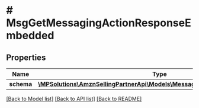 # # MsgGetMessagingActionResponseEmbedded

## Properties

Name | Type | Description | Notes
------------ | ------------- | ------------- | -------------
**schema** | [**\MPSolutions\AmznSellingPartnerApi\Models\Messaging\MsgGetSchemaResponse**](MsgGetSchemaResponse.md) |  | [optional]

[[Back to Model list]](../../README.md#models) [[Back to API list]](../../README.md#endpoints) [[Back to README]](../../README.md)
